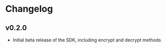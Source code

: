 # Changelog

## v0.2.0

-  Initial beta release of the SDK, including encrypt and decrypt methods


